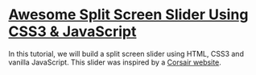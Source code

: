 # [Awesome Split Screen Slider Using CSS3 & JavaScript](https://www.youtube.com/watch?v=5F0EvajMlXo)

In this tutorial, we will build a split screen slider using HTML, CSS3 and vanilla JavaScript. This slider was inspired by a [Corsair website](http://www.corsair.com/en-eu/specalpha).

